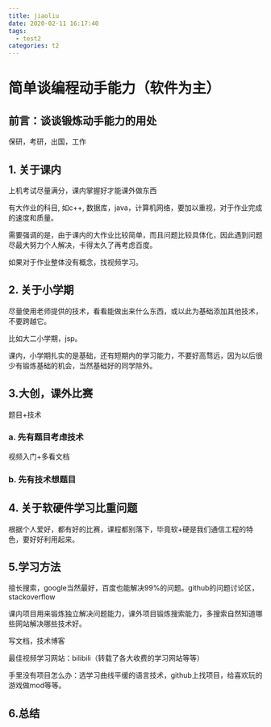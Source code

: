 ```yaml
---
title: jiaoliu
date: 2020-02-11 16:17:40
tags: 
  - test2
categories: t2
---
```

# 简单谈编程动手能力（软件为主）

## 前言：谈谈锻炼动手能力的用处

保研，考研，出国，工作
<!-- more -->

## 1. 关于课内

上机考试尽量满分，课内掌握好才能课外做东西

有大作业的科目, 如c++,  数据库，java，计算机网络，要加以重视，对于作业完成的速度和质量。

需要强调的是，由于课内的大作业比较简单，而且问题比较具体化，因此遇到问题尽最大努力个人解决，卡得太久了再考虑百度。

如果对于作业整体没有概念，找视频学习。

## 2. 关于小学期

尽量使用老师提供的技术，看看能做出来什么东西，或以此为基础添加其他技术，不要跨越它。

比如大二小学期，jsp。

课内，小学期扎实的是基础，还有短期内的学习能力，不要好高骛远，因为以后很少有锻炼基础的机会，当然基础好的同学除外。

## 3.大创，课外比赛

题目+技术

### a. 先有题目考虑技术

视频入门+多看文档

### b. 先有技术想题目

## 4. 关于软硬件学习比重问题

根据个人爱好，都有好的比赛，课程都别落下，毕竟软+硬是我们通信工程的特色，要好好利用起来。

## 5.学习方法

擅长搜索，google当然最好，百度也能解决99%的问题。github的问题讨论区，stackoverflow

课内项目用来锻炼独立解决问题能力，课外项目锻炼搜索能力，多搜索自然知道哪些网站解决哪些技术好。

写文档，技术博客

最佳视频学习网站：bilibili（转载了各大收费的学习网站等等）

手里没有项目怎么办：选学习曲线平缓的语言技术，github上找项目，给喜欢玩的游戏做mod等等。

## 6.总结
